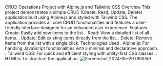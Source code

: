 CRUD Operations Project with Alpine.js and Tailwind CSS
Overview
This project demonstrates a simple CRUD (Create, Read, Update, Delete) application built using Alpine.js and styled with Tailwind CSS. The application provides all core CRUD functionalities and features a user-friendly interface designed for an enhanced user experience.
Features
. Create: Easily add new items to the list.
. Read: View a detailed list of all items.
. Update: Edit existing items directly from the list.
. Delete: Remove items from the list with a single click.
Technologies Used
. Alpine.js: For handling JavaScript functionalities with a minimal and declarative approach.
. Tailwind CSS: For quick and efficient styling with utility-first CSS classes.
. HTML5: To structure the application.
![Screenshot 2024-05-29 090059](https://github.com/Abhishekgithubrit/Crud-Using-Alpine_js/assets/124499295/e418d3c3-d40b-43c7-8593-ca72ecd81fd3)
